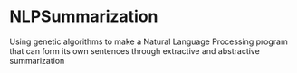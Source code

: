 # NLPSummarization
Using genetic algorithms to make a Natural Language Processing program that can form its own sentences through extractive and abstractive summarization
